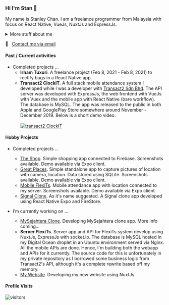### Hi I'm Stan 👋

My name is Stanley Chan. I am a freelance programmer from Malaysia with focus on React Native, VueJs, NuxtJs and ExpressJs.

<details>
<summary>
  More stuff about me
</summary>
<br>
I started picking up programming again in 2017. I stopped practicing it in 2000. I used to code reports in INFORMIX 4GL. It was hard picking it up again. I had to relearn everything as the current tech is totally different to what I was exposed to before.
<br><br>
So yeah, I'd see myself as a self taught programmer.
</details>

:email: &nbsp; [Contact me via email](mailto:nahcnats@gmail.com) 

#### Past / Current activities
- Completed projects ...
  - **Irham Tuxuri**. A freelance project (Feb 8, 2021 - Feb 8, 2021) to rectify bugs in a React Native app.
  - **Transact2 ClockIT**. A full stack mobile attendance system I developed while I was a developer with [Transact2 Sdn Bhd](https://transact2.com/). The API server was developed with ExpressJs, the web frontend with VueJs with Vuex and the mobile app with React Native (bare workflow). The database is MySQL. The app was released to the public in both Apple and GooglePlay Store somewhere around November - December 2019. Below is a short demo video.
  <br><br>
  [![transact2 ClockIT](http://img.youtube.com/vi/5sAn6MhzN9c/0.jpg)](http://www.youtube.com/watch?v=5sAn6MhzN9c "Click to play on YouTube")
  
#### Hobby Projects
- Completed projects ...
  - [The Shop](https://github.com/nahcnats/rnTheShop). Simple shopping app connected to Firebase. Screenshots available. Demo available via Expo client.
  - [Great Places](https://github.com/nahcnats/greatplaces). Simple standalone app to capture pictures of location with camera, location. Data stored using SQLite. Screenshots available. Demo available via Expo client.
  - [Mobile FlexiTs](https://github.com/nahcnats/mobile-flexits). Mobile attendance app with location connected to my server. Screenshots available. Demo available via Expo client.
  - [Signal Clone](https://github.com/nahcnats/signal-clone). As it's name suggested. A Signal clone app developed using React Native Expo and FireStore.

- I’m currently working on ...
  - [MySejahtera Clone](https://github.com/nahcnats/mysejahtera-clone). Developing MySejahtera clone app. More info coming...
  - **Server FlexiTs**. Server app and API for FlexiTs system develop using NuxtJs, ExpressJs with socket.io. The database is MySQL hosted in my Digital Ocean droplet in an Ubuntu environment served via Nginx. All the mobile APIs are done. Hence, I'm building both the webapp and APIs for it currently. The source code for this is unfortunately in my private repository as I borrowed some business logic from Transact2's API, although it's a complete rewrite based off my memory.
  - [My Website](https://github.com/nahcnats/nuxt-website). Developing my new website using NuxtJs.

#### Profile Visits
![visitors](https://visitor-badge.glitch.me/badge?page_id=nahcnats.nahcnats)
